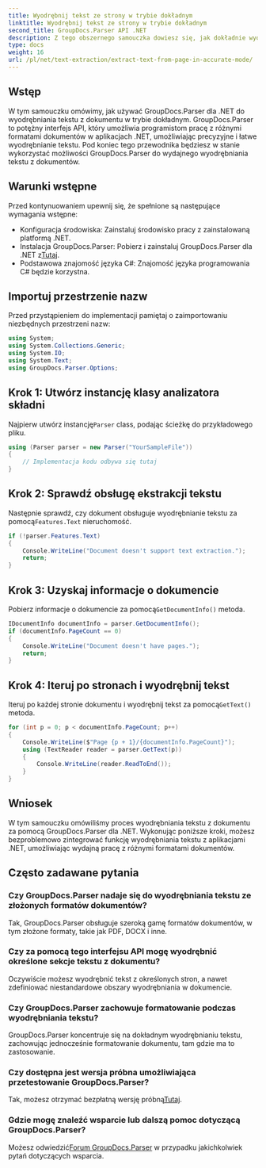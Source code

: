 ```yaml
---
title: Wyodrębnij tekst ze strony w trybie dokładnym
linktitle: Wyodrębnij tekst ze strony w trybie dokładnym
second_title: GroupDocs.Parser API .NET
description: Z tego obszernego samouczka dowiesz się, jak dokładnie wyodrębnić tekst z dokumentów przy użyciu narzędzia GroupDocs.Parser dla platformy .NET.
type: docs
weight: 16
url: /pl/net/text-extraction/extract-text-from-page-in-accurate-mode/
---
```

## Wstęp
W tym samouczku omówimy, jak używać GroupDocs.Parser dla .NET do wyodrębniania tekstu z dokumentu w trybie dokładnym. GroupDocs.Parser to potężny interfejs API, który umożliwia programistom pracę z różnymi formatami dokumentów w aplikacjach .NET, umożliwiając precyzyjne i łatwe wyodrębnianie tekstu. Pod koniec tego przewodnika będziesz w stanie wykorzystać możliwości GroupDocs.Parser do wydajnego wyodrębniania tekstu z dokumentów.
## Warunki wstępne
Przed kontynuowaniem upewnij się, że spełnione są następujące wymagania wstępne:
- Konfiguracja środowiska: Zainstaluj środowisko pracy z zainstalowaną platformą .NET.
-  Instalacja GroupDocs.Parser: Pobierz i zainstaluj GroupDocs.Parser dla .NET z[Tutaj](https://releases.groupdocs.com/parser/net/).
- Podstawowa znajomość języka C#: Znajomość języka programowania C# będzie korzystna.
## Importuj przestrzenie nazw
Przed przystąpieniem do implementacji pamiętaj o zaimportowaniu niezbędnych przestrzeni nazw:
```csharp
using System;
using System.Collections.Generic;
using System.IO;
using System.Text;
using GroupDocs.Parser.Options;
```
## Krok 1: Utwórz instancję klasy analizatora składni
 Najpierw utwórz instancję`Parser` class, podając ścieżkę do przykładowego pliku.
```csharp
using (Parser parser = new Parser("YourSampleFile"))
{
    // Implementacja kodu odbywa się tutaj
}
```
## Krok 2: Sprawdź obsługę ekstrakcji tekstu
 Następnie sprawdź, czy dokument obsługuje wyodrębnianie tekstu za pomocą`Features.Text` nieruchomość.
```csharp
if (!parser.Features.Text)
{
    Console.WriteLine("Document doesn't support text extraction.");
    return;
}
```
## Krok 3: Uzyskaj informacje o dokumencie
 Pobierz informacje o dokumencie za pomocą`GetDocumentInfo()` metoda.
```csharp
IDocumentInfo documentInfo = parser.GetDocumentInfo();
if (documentInfo.PageCount == 0)
{
    Console.WriteLine("Document doesn't have pages.");
    return;
}
```
## Krok 4: Iteruj po stronach i wyodrębnij tekst
 Iteruj po każdej stronie dokumentu i wyodrębnij tekst za pomocą`GetText()` metoda.
```csharp
for (int p = 0; p < documentInfo.PageCount; p++)
{
    Console.WriteLine($"Page {p + 1}/{documentInfo.PageCount}");
    using (TextReader reader = parser.GetText(p))
    {
        Console.WriteLine(reader.ReadToEnd());
    }
}
```
## Wniosek
W tym samouczku omówiliśmy proces wyodrębniania tekstu z dokumentu za pomocą GroupDocs.Parser dla .NET. Wykonując poniższe kroki, możesz bezproblemowo zintegrować funkcję wyodrębniania tekstu z aplikacjami .NET, umożliwiając wydajną pracę z różnymi formatami dokumentów.

## Często zadawane pytania
### Czy GroupDocs.Parser nadaje się do wyodrębniania tekstu ze złożonych formatów dokumentów?
Tak, GroupDocs.Parser obsługuje szeroką gamę formatów dokumentów, w tym złożone formaty, takie jak PDF, DOCX i inne.
### Czy za pomocą tego interfejsu API mogę wyodrębnić określone sekcje tekstu z dokumentu?
Oczywiście możesz wyodrębnić tekst z określonych stron, a nawet zdefiniować niestandardowe obszary wyodrębniania w dokumencie.
### Czy GroupDocs.Parser zachowuje formatowanie podczas wyodrębniania tekstu?
GroupDocs.Parser koncentruje się na dokładnym wyodrębnianiu tekstu, zachowując jednocześnie formatowanie dokumentu, tam gdzie ma to zastosowanie.
### Czy dostępna jest wersja próbna umożliwiająca przetestowanie GroupDocs.Parser?
 Tak, możesz otrzymać bezpłatną wersję próbną[Tutaj](https://releases.groupdocs.com/).
### Gdzie mogę znaleźć wsparcie lub dalszą pomoc dotyczącą GroupDocs.Parser?
 Możesz odwiedzić[Forum GroupDocs.Parser](https://forum.groupdocs.com/c/parser/17) w przypadku jakichkolwiek pytań dotyczących wsparcia.